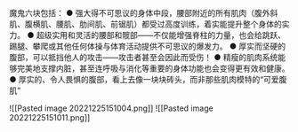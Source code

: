魔鬼六块包括：
● 强大得不可思议的身体中段，腰部附近的所有肌肉（腹外斜肌、腹横肌、腰肌、肋间肌、前锯肌）都受过高度训练，着实能提升整个身体的实力。
● 超级实用和灵活的腰部和髋部——不仅能增强脊柱的力量，也会给跳跃、踢腿、攀爬或其他任何体操与体育活动提供不可思议的爆发力。
● 厚实而坚硬的腹部，可以抵挡他人的攻击——攻击者甚至会因此而受伤！
● 精瘦的肌肉系统能够完美地支撑内脏，甚至连呼吸与消化等重要的身体功能也会变得更有效和健康。
● 厚实的、令人畏惧的腹部，看上去像一块块砖头，而非那些肌肉模特的“可爱腹肌”

![[Pasted image 20221225151004.png]]
![[Pasted image 20221225151011.png]]